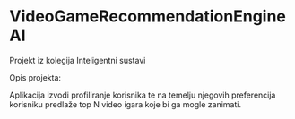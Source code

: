 # VideoGameRecommendationEngineAI

Projekt iz kolegija Inteligentni sustavi

Opis projekta:

Aplikacija izvodi profiliranje korisnika te na temelju njegovih preferencija
korisniku predlaže top N video igara koje bi ga mogle zanimati.

